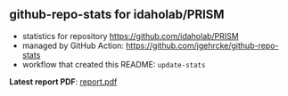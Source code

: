 ## github-repo-stats for idaholab/PRISM

- statistics for repository https://github.com/idaholab/PRISM
- managed by GitHub Action: https://github.com/jgehrcke/github-repo-stats
- workflow that created this README: `update-stats`

**Latest report PDF**: [report.pdf](https://github.com/idaholab/repository-statistics/raw/main/idaholab/PRISM/latest-report/report.pdf)

